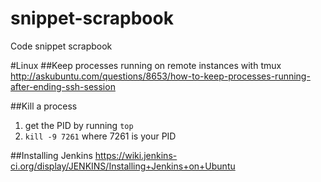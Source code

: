 # snippet-scrapbook
Code snippet scrapbook

#Linux
##Keep processes running on remote instances with tmux
http://askubuntu.com/questions/8653/how-to-keep-processes-running-after-ending-ssh-session

##Kill a process
1. get the PID by running `top`
2. `kill -9 7261` where 7261 is your PID


##Installing Jenkins
https://wiki.jenkins-ci.org/display/JENKINS/Installing+Jenkins+on+Ubuntu
